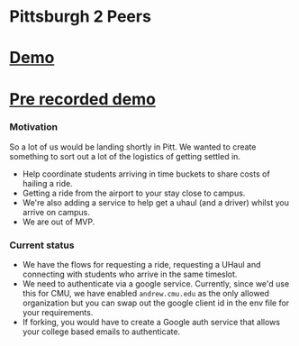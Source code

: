 # Pittsburgh 2 Peers

# [Demo](https://pittsburgh2peers.vercel.app/)
# [Pre recorded demo](https://drive.google.com/file/d/1s66ymQwJZS2dXAcxsINda0tIlEeZwTeS/view?usp=drive_link)

### Motivation

So a lot of us would be landing shortly in Pitt. We wanted to create something to sort out a lot of the logistics of getting settled in.

- Help coordinate students arriving in time buckets to share costs of hailing a ride.
- Getting a ride from the airport to your stay close to campus.
- We're also adding a service to help get a uhaul (and a driver) whilst you arrive on campus.
- We are out of MVP.

### Current status

- We have the flows for requesting a ride, requesting a UHaul and connecting with students who arrive in the same timeslot.
- We need to authenticate via a google service. Currently, since we'd use this for CMU, we have enabled `andrew.cmu.edu` as the only allowed organization but you can swap out the google client id in the env file for your requirements.
- If forking, you would have to create a Google auth service that allows your college based emails to authenticate.

<!-- ![Landing Page](public/landing-page.png) -->
